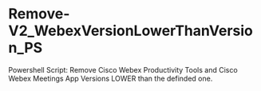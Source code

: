 # Remove-V2_WebexVersionLowerThanVersion_PS
Powershell Script: Remove Cisco Webex Productivity Tools and Cisco Webex Meetings App Versions LOWER than the definded one.

